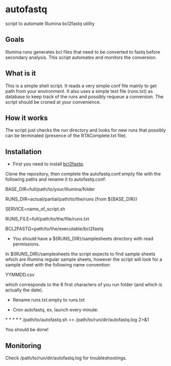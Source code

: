 # autofastq
script to automate Illumina bcl2fastq utility

## Goals
Illumina runs generates bcl files that need to be converted to fastq before secondary analysis. This script automates and monitors the conversion.

## What is it
This is a simple shell script. It reads a very simple conf file mainly to get path from your environment.
It also uses a simple text file (runs.txt) as database to keep track of the runs and possibly requeue a conversion.
The script should be croned at your convenience.

## How it works
The script just checks the run directory and looks for new runs that possibly can be terminated (presence of the RTAComplete.txt file).

## Installation
* First you need to install [bcl2fastq](https://support.illumina.com/downloads.html).

Clone the repository, then complete the autofastq.conf.empty file with the following paths and rename it to autofastq.conf:

BASE_DIR=full/path/to/your/illumina/folder

RUNS_DIR=actual/partial/path/to/the/runs (from ${BASE_DIR})

SERVICE=name_of_script.sh

RUNS_FILE=full/path/to/the/file/runs.txt

BCL2FASTQ=path/to/the/executable/bcl2fastq

* You should have a ${RUNS_DIR}/samplesheets directory with read permissions.

In ${RUNS_DIR}/samplesheets the script expects to find sample sheets which are Illumina regular sample sheets, however the script will look for a sample sheet with the following name convention:

YYMMDD.csv

which corresponds to the 6 first characters of you run folder (and which is actually the date).

* Rename runs.txt.empty to runs.txt

* Cron autofastq, ex, launch every minute:

\* \* \* \* \* /path/to/autofastq.sh >> /path/to/run/dir/autofastq.log 2>&1

You should be done!

## Monitoring
Check /path/to/run/dir/autofastq.log for troubleshootings.


